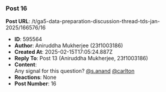 ### Post 16
**Post URL**: /t/ga5-data-preparation-discussion-thread-tds-jan-2025/166576/16
- **ID**: 595564
- **Author**: Aniruddha Mukherjee (23f1003186)
- **Created At**: 2025-02-15T17:05:24.887Z
- **Reply To**: Post 13 (Aniruddha Mukherjee, 23f1003186)
- **Content**:  
  Any signal for this question?
<a class="mention" href="/u/s.anand">@s.anand</a> <a class="mention" href="/u/carlton">@carlton</a>
- **Reactions**: None
- **Post Number**: 16

